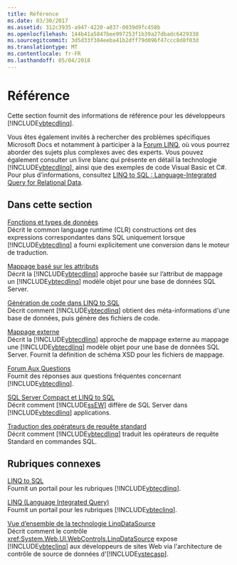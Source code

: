 ```yaml
---
title: Référence
ms.date: 03/30/2017
ms.assetid: 312c3935-a947-4220-a837-0039d9fc458b
ms.openlocfilehash: 144b41a5847bee997253f1b39a27dbadc6429338
ms.sourcegitcommit: 3d5d33f384eeba41b2dff79d096f47ccc8d8f03d
ms.translationtype: MT
ms.contentlocale: fr-FR
ms.lasthandoff: 05/04/2018
---
```

# <a name="reference"></a>Référence
Cette section fournit des informations de référence pour les développeurs [!INCLUDE[vbtecdlinq](../../../../../../includes/vbtecdlinq-md.md)].  
  
 Vous êtes également invités à rechercher des problèmes spécifiques Microsoft Docs et notamment à participer à la [Forum LINQ](http://go.microsoft.com/fwlink/?LinkId=76488), où vous pourrez aborder des sujets plus complexes avec des experts. Vous pouvez également consulter un livre blanc qui présente en détail la technologie [!INCLUDE[vbtecdlinq](../../../../../../includes/vbtecdlinq-md.md)], ainsi que des exemples de code Visual Basic et C#. Pour plus d’informations, consultez [LINQ to SQL : Language-Integrated Query for Relational Data](http://go.microsoft.com/fwlink/?LinkId=93205).  
  
## <a name="in-this-section"></a>Dans cette section  
 [Fonctions et types de données](../../../../../../docs/framework/data/adonet/sql/linq/data-types-and-functions.md)  
 Décrit le common language runtime (CLR) constructions ont des expressions correspondantes dans SQL uniquement lorsque [!INCLUDE[vbtecdlinq](../../../../../../includes/vbtecdlinq-md.md)] a fourni explicitement une conversion dans le moteur de traduction.  
  
 [Mappage basé sur les attributs](../../../../../../docs/framework/data/adonet/sql/linq/attribute-based-mapping.md)  
 Décrit la [!INCLUDE[vbtecdlinq](../../../../../../includes/vbtecdlinq-md.md)] approche basée sur l’attribut de mappage un [!INCLUDE[vbtecdlinq](../../../../../../includes/vbtecdlinq-md.md)] modèle objet pour une base de données SQL Server.  
  
 [Génération de code dans LINQ to SQL](../../../../../../docs/framework/data/adonet/sql/linq/code-generation-in-linq-to-sql.md)  
 Décrit comment [!INCLUDE[vbtecdlinq](../../../../../../includes/vbtecdlinq-md.md)] obtient des méta-informations d'une base de données, puis génère des fichiers de code.  
  
 [Mappage externe](../../../../../../docs/framework/data/adonet/sql/linq/external-mapping.md)  
 Décrit la [!INCLUDE[vbtecdlinq](../../../../../../includes/vbtecdlinq-md.md)] approche de mappage externe au mappage une [!INCLUDE[vbtecdlinq](../../../../../../includes/vbtecdlinq-md.md)] modèle objet pour une base de données SQL Server. Fournit la définition de schéma XSD pour les fichiers de mappage.  
  
 [Forum Aux Questions](../../../../../../docs/framework/data/adonet/sql/linq/frequently-asked-questions.md)  
 Fournit des réponses aux questions fréquentes concernant [!INCLUDE[vbtecdlinq](../../../../../../includes/vbtecdlinq-md.md)].  
  
 [SQL Server Compact et LINQ to SQL](../../../../../../docs/framework/data/adonet/sql/linq/sql-server-compact-and-linq-to-sql.md)  
 Décrit comment [!INCLUDE[ssEW](../../../../../../includes/ssew-md.md)] diffère de SQL Server dans [!INCLUDE[vbtecdlinq](../../../../../../includes/vbtecdlinq-md.md)] applications.  
  
 [Traduction des opérateurs de requête standard](../../../../../../docs/framework/data/adonet/sql/linq/standard-query-operator-translation.md)  
 Décrit comment [!INCLUDE[vbtecdlinq](../../../../../../includes/vbtecdlinq-md.md)] traduit les opérateurs de requête Standard en commandes SQL.  
  
## <a name="related-sections"></a>Rubriques connexes  
 [LINQ to SQL](../../../../../../docs/framework/data/adonet/sql/linq/index.md)  
 Fournit un portail pour les rubriques [!INCLUDE[vbtecdlinq](../../../../../../includes/vbtecdlinq-md.md)].  
  
 [LINQ (Language Integrated Query)](http://msdn.microsoft.com/library/a73c4aec-5d15-4e98-b962-1274021ea93d)  
 Fournit un portail pour les rubriques [!INCLUDE[vbteclinq](../../../../../../includes/vbteclinq-md.md)].  
  
 [Vue d’ensemble de la technologie LinqDataSource](http://msdn.microsoft.com/library/104cfc3f-7385-47d3-8a51-830dfa791136)  
 Décrit comment le contrôle <xref:System.Web.UI.WebControls.LinqDataSource> expose [!INCLUDE[vbteclinq](../../../../../../includes/vbteclinq-md.md)] aux développeurs de sites Web via l'architecture de contrôle de source de données d'[!INCLUDE[vstecasp](../../../../../../includes/vstecasp-md.md)].
